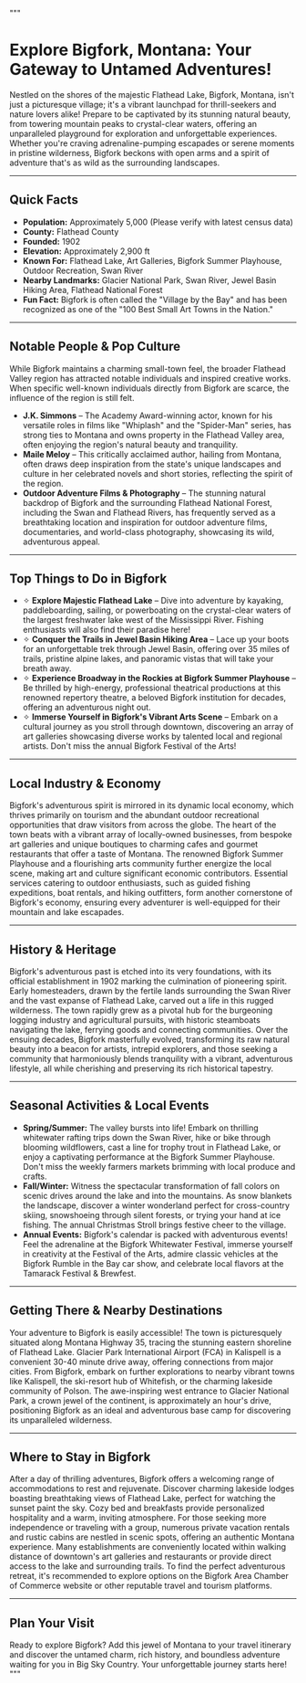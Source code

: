 """
# Explore Bigfork, Montana: Your Gateway to Untamed Adventures!

Nestled on the shores of the majestic Flathead Lake, Bigfork, Montana, isn't just a picturesque village; it's a vibrant launchpad for thrill-seekers and nature lovers alike! Prepare to be captivated by its stunning natural beauty, from towering mountain peaks to crystal-clear waters, offering an unparalleled playground for exploration and unforgettable experiences. Whether you're craving adrenaline-pumping escapades or serene moments in pristine wilderness, Bigfork beckons with open arms and a spirit of adventure that's as wild as the surrounding landscapes.

---

## Quick Facts

- **Population:** Approximately 5,000 (Please verify with latest census data)
- **County:** Flathead County
- **Founded:** 1902
- **Elevation:** Approximately 2,900 ft
- **Known For:** Flathead Lake, Art Galleries, Bigfork Summer Playhouse, Outdoor Recreation, Swan River
- **Nearby Landmarks:** Glacier National Park, Swan River, Jewel Basin Hiking Area, Flathead National Forest
- **Fun Fact:** Bigfork is often called the "Village by the Bay" and has been recognized as one of the "100 Best Small Art Towns in the Nation."

---

## Notable People & Pop Culture

While Bigfork maintains a charming small-town feel, the broader Flathead Valley region has attracted notable individuals and inspired creative works. When specific well-known individuals directly from Bigfork are scarce, the influence of the region is still felt.

- **J.K. Simmons** – The Academy Award-winning actor, known for his versatile roles in films like "Whiplash" and the "Spider-Man" series, has strong ties to Montana and owns property in the Flathead Valley area, often enjoying the region's natural beauty and tranquility.
- **Maile Meloy** – This critically acclaimed author, hailing from Montana, often draws deep inspiration from the state's unique landscapes and culture in her celebrated novels and short stories, reflecting the spirit of the region.
- **Outdoor Adventure Films & Photography** – The stunning natural backdrop of Bigfork and the surrounding Flathead National Forest, including the Swan and Flathead Rivers, has frequently served as a breathtaking location and inspiration for outdoor adventure films, documentaries, and world-class photography, showcasing its wild, adventurous appeal.

---

## Top Things to Do in Bigfork

- ✧ **Explore Majestic Flathead Lake** – Dive into adventure by kayaking, paddleboarding, sailing, or powerboating on the crystal-clear waters of the largest freshwater lake west of the Mississippi River. Fishing enthusiasts will also find their paradise here!
- ✧ **Conquer the Trails in Jewel Basin Hiking Area** – Lace up your boots for an unforgettable trek through Jewel Basin, offering over 35 miles of trails, pristine alpine lakes, and panoramic vistas that will take your breath away.
- ✧ **Experience Broadway in the Rockies at Bigfork Summer Playhouse** – Be thrilled by high-energy, professional theatrical productions at this renowned repertory theatre, a beloved Bigfork institution for decades, offering an adventurous night out.
- ✧ **Immerse Yourself in Bigfork's Vibrant Arts Scene** – Embark on a cultural journey as you stroll through downtown, discovering an array of art galleries showcasing diverse works by talented local and regional artists. Don't miss the annual Bigfork Festival of the Arts!

---

## Local Industry & Economy

Bigfork's adventurous spirit is mirrored in its dynamic local economy, which thrives primarily on tourism and the abundant outdoor recreational opportunities that draw visitors from across the globe. The heart of the town beats with a vibrant array of locally-owned businesses, from bespoke art galleries and unique boutiques to charming cafes and gourmet restaurants that offer a taste of Montana. The renowned Bigfork Summer Playhouse and a flourishing arts community further energize the local scene, making art and culture significant economic contributors. Essential services catering to outdoor enthusiasts, such as guided fishing expeditions, boat rentals, and hiking outfitters, form another cornerstone of Bigfork's economy, ensuring every adventurer is well-equipped for their mountain and lake escapades.

---

## History & Heritage

Bigfork's adventurous past is etched into its very foundations, with its official establishment in 1902 marking the culmination of pioneering spirit. Early homesteaders, drawn by the fertile lands surrounding the Swan River and the vast expanse of Flathead Lake, carved out a life in this rugged wilderness. The town rapidly grew as a pivotal hub for the burgeoning logging industry and agricultural pursuits, with historic steamboats navigating the lake, ferrying goods and connecting communities. Over the ensuing decades, Bigfork masterfully evolved, transforming its raw natural beauty into a beacon for artists, intrepid explorers, and those seeking a community that harmoniously blends tranquility with a vibrant, adventurous lifestyle, all while cherishing and preserving its rich historical tapestry.

---

## Seasonal Activities & Local Events

- **Spring/Summer:** The valley bursts into life! Embark on thrilling whitewater rafting trips down the Swan River, hike or bike through blooming wildflowers, cast a line for trophy trout in Flathead Lake, or enjoy a captivating performance at the Bigfork Summer Playhouse. Don't miss the weekly farmers markets brimming with local produce and crafts.
- **Fall/Winter:** Witness the spectacular transformation of fall colors on scenic drives around the lake and into the mountains. As snow blankets the landscape, discover a winter wonderland perfect for cross-country skiing, snowshoeing through silent forests, or trying your hand at ice fishing. The annual Christmas Stroll brings festive cheer to the village.
- **Annual Events:** Bigfork's calendar is packed with adventurous events! Feel the adrenaline at the Bigfork Whitewater Festival, immerse yourself in creativity at the Festival of the Arts, admire classic vehicles at the Bigfork Rumble in the Bay car show, and celebrate local flavors at the Tamarack Festival & Brewfest.

---

## Getting There & Nearby Destinations

Your adventure to Bigfork is easily accessible! The town is picturesquely situated along Montana Highway 35, tracing the stunning eastern shoreline of Flathead Lake. Glacier Park International Airport (FCA) in Kalispell is a convenient 30-40 minute drive away, offering connections from major cities. From Bigfork, embark on further explorations to nearby vibrant towns like Kalispell, the ski-resort hub of Whitefish, or the charming lakeside community of Polson. The awe-inspiring west entrance to Glacier National Park, a crown jewel of the continent, is approximately an hour's drive, positioning Bigfork as an ideal and adventurous base camp for discovering its unparalleled wilderness.

---

## Where to Stay in Bigfork

After a day of thrilling adventures, Bigfork offers a welcoming range of accommodations to rest and rejuvenate. Discover charming lakeside lodges boasting breathtaking views of Flathead Lake, perfect for watching the sunset paint the sky. Cozy bed and breakfasts provide personalized hospitality and a warm, inviting atmosphere. For those seeking more independence or traveling with a group, numerous private vacation rentals and rustic cabins are nestled in scenic spots, offering an authentic Montana experience. Many establishments are conveniently located within walking distance of downtown's art galleries and restaurants or provide direct access to the lake and surrounding trails. To find the perfect adventurous retreat, it's recommended to explore options on the Bigfork Area Chamber of Commerce website or other reputable travel and tourism platforms.

---

## Plan Your Visit

Ready to explore Bigfork? Add this jewel of Montana to your travel itinerary and discover the untamed charm, rich history, and boundless adventure waiting for you in Big Sky Country. Your unforgettable journey starts here!
"""
